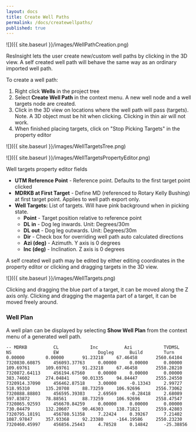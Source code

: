 ```yaml
---
layout: docs
title: Create Well Paths
permalink: /docs/createwellpaths/
published: true
---
```

![]({{ site.baseurl }}/images/WellPathCreation.png)

ResInsight lets the user create new/custom well paths by clicking in the 3D view. A self created well path will behave the same way as an ordinary imported well path.

To create a well path:
1. Right click **Wells** in the project tree
2. Select **Create Well Path** in the context menu. A new well node and a well targets node are created.
3. Click in the 3D view on locations where the well path will pass (targets). Note. A 3D object must be hit when clicking. Clicking in thin air will not work.
4. When finished placing targets, click on "Stop Picking Targets" in the property editor

![]({{ site.baseurl }}/images/WellTargetsTree.png)

![]({{ site.baseurl }}/images/WellTargetsPropertyEditor.png)

Well targets property editor fields
- **UTM Reference Point** - Reference point. Defaults to the first target point clicked
- **MDRKB at First Target** - Define MD (referenced to Rotary Kelly Bushing) at first target point. Applies to well path export only.
- **Well Targets:** List of targets. Will have pink background when in picking state.
  - **Point** - Target position relative to reference point
  - **DL in** - Dog leg inwards. Unit: Degrees/30m
  - **DL out** - Dog leg outwards. Unit: Degrees/30m
  - **Dir** - Check box for overriding well path auto calculated directions
  - **Azi (deg)** - Azimuth. Y axis is 0 degrees
  - **Inc (deg)** - Inclination. Z axis is 0 degrees

A self created well path may be edited by either editing coordinates in the property editor or clicking and dragging targets in the 3D view. 

![]({{ site.baseurl }}/images/WellTargets.png)

Clicking and dragging the blue part of a target, it can be moved along the Z axis only. Clicking and dragging the magenta part of a target, it can be moved freely around.

### Well Plan
A well plan can be displayed by selecting **Show Well Plan** from the context menu of a generated well path. 

```
-- MDRKB          CL            Inc          Azi            TVDMSL         NS                EW               Dogleg      Build        Turn          
0.00000        0.00000       91.23218     67.46458       2560.64104     7320830.60875     456093.37763     0.00000     0.00000      0.00000       
109.69761      109.69761     91.23218     67.46458       2558.28210     7320872.64113     456194.67560     0.00000     0.00000      0.00000       
383.74602      274.04841     90.01335     94.84447       2555.24550     7320914.37090     456462.87518     3.00000     -0.13343     2.99727       
518.95310      135.20708     88.73259     106.92696      2556.73062     7320888.88803     456595.39303     2.69569     -0.28418     2.68089       
597.83872      78.88561      88.73259     106.92696      2558.47547     7320865.92593     456670.84259     0.00000     0.00000      0.00000       
730.04479      132.20607     90.46303     138.71821      2559.42803     7320795.18191     456780.51358     7.22424     0.39267      7.21402       
1087.97847     357.93368     92.23380     -164.19586     2550.23230     7320460.45997     456856.25443     4.78528     0.14842      -25.38856     
```

